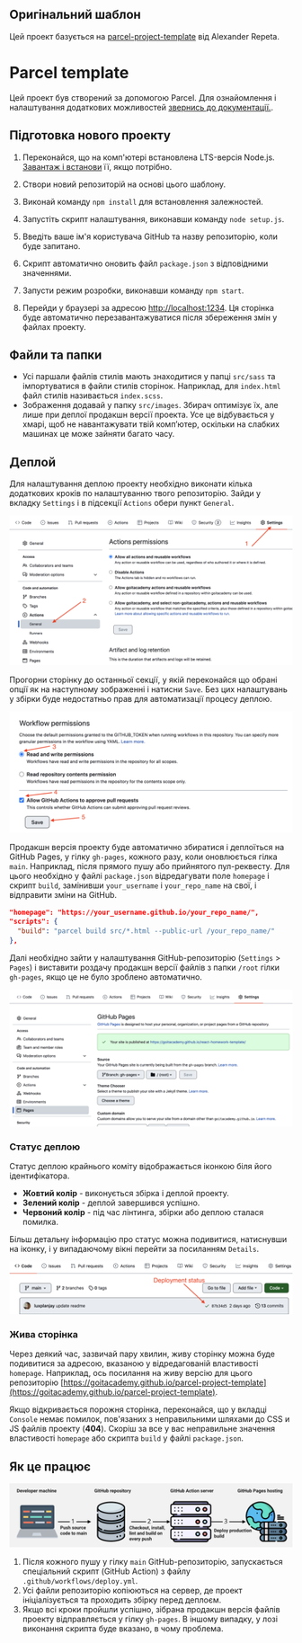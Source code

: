 ## Оригінальний шаблон

Цей проект базується на
[parcel-project-template](https://github.com/goitacademy/parcel-project-template)
від Alexander Repeta.

# Parcel template

Цей проект був створений за допомогою Parcel. Для ознайомлення і налаштування
додаткових можливостей [звернись до документації.](https://parceljs.org/).

## Підготовка нового проекту

1. Переконайся, що на комп'ютері встановлена ​​LTS-версія Node.js.
   [Завантаж і встанови](https://nodejs.org/en/) її, якщо потрібно.
2. Створи новий репозиторій на основі цього шаблону.
3. Виконай команду `npm install` для встановлення залежностей.
4. Запустіть скрипт налаштування, виконавши команду `node setup.js`.
5. Введіть ваше ім'я користувача GitHub та назву репозиторію, коли буде
   запитано.
6. Скрипт автоматично оновить файл `package.json` з відповідними значеннями.

7. Запусти режим розробки, виконавши команду `npm start`.
8. Перейди у браузері за адресою [http://localhost:1234](http://localhost:1234).
   Ця сторінка буде автоматично перезавантажуватися після збереження змін у
   файлах проекту.

## Файли та папки

- Усі паршали файлів стилів мають знаходитися у папці `src/sass` та
  імпортуватися в файли стилів сторінок. Наприклад, для `index.html` файл стилів
  називається `index.scss`.
- Зображення додавай у папку `src/images`. Збирач оптимізує їх, але лише при
  деплої продакшн версії проекта. Усе це відбувається у хмарі, щоб не
  навантажувати твій комп’ютер, оскільки на слабких машинах це може зайняти
  багато часу.

## Деплой

Для налаштування деплою проекту необхідно виконати кілька додаткових кроків по
налаштуванню твого репозиторію. Зайди у вкладку `Settings` і в підсекції
`Actions` обери пункт `General`.

![GitHub actions settings](./assets/actions-config-step-1.png)

Прогорни сторінку до останньої секції, у якій переконайся що обрані опції як на
наступному зображенні і натисни `Save`. Без цих налаштувань у збірки буде
недостатньо прав для автоматизації процесу деплою.

![GitHub actions settings](./assets/actions-config-step-2.png)

Продакшн версія проекту буде автоматично збиратися і деплоїться на GitHub Pages,
у гілку `gh-pages`, кожного разу, коли оновлюється гілка `main`. Наприклад,
після прямого пушу або прийнятого пул-реквесту. Для цього необхідно у файлі
`package.json` відредагувати поле `homepage` і скрипт `build`, замінивши
`your_username` і `your_repo_name` на свої, і відправити зміни на GitHub.

```json
"homepage": "https://your_username.github.io/your_repo_name/",
"scripts": {
  "build": "parcel build src/*.html --public-url /your_repo_name/"
},
```

Далі необхідно зайти у налаштування GitHub-репозиторію (`Settings` > `Pages`) і
виставити роздачу продакшн версії файлів з папки `/root` гілки `gh-pages`, якщо
це не було зроблено автоматично.

![GitHub Pages settings](./assets/repo-settings.png)

### Статус деплою

Статус деплою крайнього коміту відображається іконкою біля його ідентифікатора.

- **Жовтий колір** - виконується збірка і деплой проекту.
- **Зелений колір** - деплой завершився успішно.
- **Червоний колір** - під час лінтинга, збірки або деплою сталася помилка.

Більш детальну інформацію про статус можна подивитися, натиснувши на іконку, і у
випадаючому вікні перейти за посиланням `Details`.

![Deployment status](./assets/status.png)

### Жива сторінка

Через деякий час, зазвичай пару хвилин, живу сторінку можна буде подивитися за
адресою, вказаною у відредагованій властивості `homepage`. Наприклад, ось
посилання на живу версію для цього репозиторію
[https://goitacademy.github.io/parcel-project-template](https://goitacademy.github.io/parcel-project-template).

Якщо відкривається порожня сторінка, переконайся, що у вкладці `Console` немає
помилок, пов'язаних з неправильними шляхами до CSS и JS файлів проекту
(**404**). Скоріш за все у вас неправильне значення властивості `homepage` або
скрипта `build` у файлі `package.json`.

## Як це працює

![How it works](./assets/how-it-works.png)

1. Після кожного пушу у гілку `main` GitHub-репозиторію, запускається
   спеціальний скрипт (GitHub Action) з файлу `.github/workflows/deploy.yml`.
2. Усі файли репозиторію копіюються на сервер, де проект ініціалізується та
   проходить збірку перед деплоєм.
3. Якщо всі кроки пройшли успішно, зібрана продакшн версія файлів проекту
   відправляється у гілку `gh-pages`. В іншому випадку, у лозі виконання скрипта
   буде вказано, в чому проблема.
